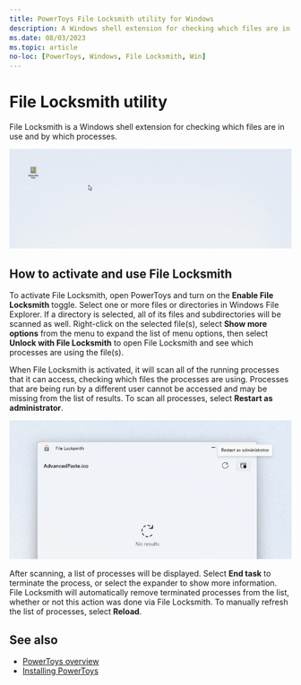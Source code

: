 ```yaml
---
title: PowerToys File Locksmith utility for Windows
description: A Windows shell extension for checking which files are in use and by which processes.
ms.date: 08/03/2023
ms.topic: article
no-loc: [PowerToys, Windows, File Locksmith, Win]
---
```


# File Locksmith utility

File Locksmith is a Windows shell extension for checking which files are in use and by which processes.

![File Locksmith Demo](../images/powertoys-file-locksmith.gif)

## How to activate and use File Locksmith

To activate File Locksmith, open PowerToys and turn on the **Enable File Locksmith** toggle. Select one or more files or directories in Windows File Explorer. If a directory is selected, all of its files and subdirectories will be scanned as well.
Right-click on the selected file(s), select **Show more options** from the menu to expand the list of menu options, then select **Unlock with File Locksmith** to open File Locksmith and see which processes are using the file(s).

When File Locksmith is activated, it will scan all of the running processes that it can access, checking which files the processes are using. Processes that are being run by a different user cannot be accessed and may be missing from the list of results. To scan all processes, select **Restart as administrator**.

![Restart File Locksmith as administrator](../images/powertoys-file-locksmith-restart-as-admin.png)

After scanning, a list of processes will be displayed. Select **End task** to terminate the process, or select the expander to show more information.
File Locksmith will automatically remove terminated processes from the list, whether or not this action was done via File Locksmith. To manually refresh the list of processes, select **Reload**.

## See also

- [PowerToys overview](index.md)
- [Installing PowerToys](install.md)
